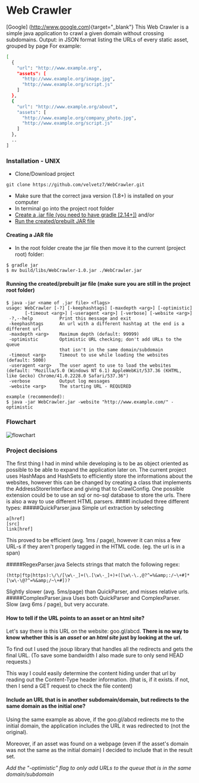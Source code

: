 # Web Crawler
[Google] (http://www.google.com){target="_blank"}
This Web Crawler is a simple java application to crawl a given domain without crossing subdomains.
Output: in JSON format listing the URLs of every static asset, grouped by page
For example:
```sh
[
  {
    "url": "http://www.example.org",
    "assets": [
      "http://www.example.org/image.jpg",
      "http://www.example.org/script.js"
    ]
  },
  {
    "url": "http://www.example.org/about",
    "assets": [
      "http://www.example.org/company_photo.jpg",
      "http://www.example.org/script.js"
    ]
  },
  ..
]
```

### Installation - UNIX
  - Clone/Download project
```
git clone https://github.com/velvetz7/WebCrawler.git
```
  - Make sure that the correct java version (1.8+) is installed on your computer
  - In terminal go into the project root folder
  - [Create a .jar file (you need to have gradle [2.14+])](#creating-a-jar-file) and/or
  - [Run the created/prebuilt JAR file](#running-the-createdprebuilt-jar-file-make-sure-you-are-still-in-the-project-root-folder)

#### Creating a JAR file
  - In the root folder create the jar file then move it to the current (project root) folder:

```
$ gradle jar
$ mv build/libs/WebCrawler-1.0.jar ./WebCrawler.jar
```

#### Running the created/prebuilt jar file (make sure you are still in the project root folder)
```
$ java -jar <name of .jar file> <flags>
usage: WebCrawler [-?] [-keephashtags] [-maxdepth <arg>] [-optimistic]
       [-timeout <arg>] [-useragent <arg>] [-verbose] [-website <arg>]
 -?,--help          Print this message and exit
 -keephashtags      An url with a different hashtag at the end is a different url
 -maxdepth <arg>    Maximum depth (default: 99999)
 -optimistic        Optimistic URL checking; don't add URLs to the queue
                    that isn't in the same domain/subdomain
 -timeout <arg>     Timeout to use while loading the websites (default: 5000)
 -useragent <arg>   The user agent to use to load the websites (default: "Mozilla/5.0 (Windows NT 6.1) AppleWebKit/537.36 (KHTML, like Gecko) Chrome/41.0.2228.0 Safari/537.36")
 -verbose           Output log messages
 -website <arg>     The starting URL - REQUIRED

example (recommended):
$ java -jar WebCrawler.jar -website "http://www.example.com/" -optimistic
```

### Flowchart
![flowchart](https://raw.githubusercontent.com/velvetz7/WebCrawler/master/flowchart.png)

### Project decisions
The first thing I had in mind while developing is to be as object oriented as possible to be able to expand the application later on.
The current project uses HashMaps and HashSets to efficiently store the informations about the websites, 
however this can be changed by creating a class that implements the AddressStorerInterface and giving that to CrawlConfig. 
One possible extension could be to use an sql or no-sql database to store the urls.
There is also a way to use different HTML parsers.
####I included three different types:
#####QuickParser.java
Simple url extraction by selecting
```
a[href]
[src]
link[href]
```
This proved to be efficient (avg. 1ms / page), however it can miss a few URL-s if they aren't properly tagged in the HTML code. (eg. the url is in a span)

#####RegexParser.java
Selects strings that match the following regex:
```
(http|ftp|https):\/\/[\w\-_]+(\.[\w\-_]+)+([\w\-\.,@?^=%&amp;:/~\+#]*[\w\-\@?^=%&amp;/~\+#])?
```
Slightly slower (avg. 5ms/page) than QuickParser, and misses relative urls.
#####ComplexParser.java
Uses both QuickParser and ComplexParser. Slow (avg 6ms / page), but very accurate.

#### How to tell if the URL points to an asset or an html site?
Let's say there is this URL on the website: goo.gl/abcd.
**There is no way to know whether this is an *asset* or an *html site* just by looking at the url.**

To find out I used the jsoup library that handles all the redirects and gets the final URL. (To save some bandwidth I also made sure to only send HEAD requests.)

This way I could easily determine the content hiding under that url by reading out the Content-Type header information. 
(that is, if it exists. if not, then I send a GET request to check the file content)

#### Include an URL that is in another subdomain/domain, but redirects to the same domain as the initial one?
Using the same example as above, if the goo.gl/abcd redirects me to the initial domain, the application includes the URL it was redirected to (not the original).

Moreover, if an asset was found on a webpage (even if the asset's domain was not the same as the initial domain) I decided to include that in the result set.

*Add the "-optimistic" flag to only add URLs to the queue that is in the same domain/subdomain*
